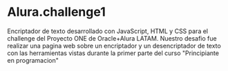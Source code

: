 # Alura.challenge1
Encriptador de texto desarrollado con JavaScript, HTML y CSS para el challenge del Proyecto ONE de Oracle+Alura LATAM.
Nuestro desafio fue realizar una pagina web sobre un encriptador y un desencriptador de texto con las herramientas vistas durante la primer parte del curso "Principiante en programacion"
